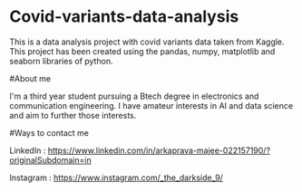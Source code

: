 # Covid-variants-data-analysis
This is a data analysis project with covid variants data taken from Kaggle. This project has been created using the pandas, numpy, matplotlib and seaborn libraries of python.

#About me

I'm a third year student pursuing a Btech degree in electronics and communication engineering. I have amateur interests in AI and data science and aim to further those interests.

#Ways to contact me

LinkedIn : https://www.linkedin.com/in/arkaprava-majee-022157190/?originalSubdomain=in

Instagram : https://www.instagram.com/_the_darkside_9/

